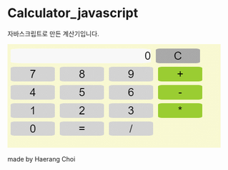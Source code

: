 # Calculator_javascript
자바스크립트로 만든 계산기입니다. 


![calculator](./img/calculator.gif)

made by Haerang Choi